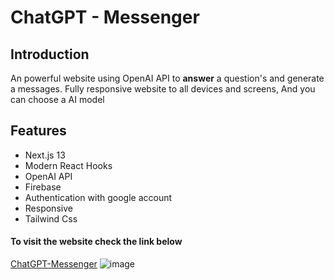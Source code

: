 # ChatGPT - Messenger

## Introduction 
An powerful website using OpenAI API to **answer** a question's and generate a messages.
Fully responsive website to all devices and screens, And you can choose a AI model

## Features
- Next.js 13
- Modern React Hooks
- OpenAI API
- Firebase
- Authentication with google account
- Responsive
- Tailwind Css

#### To visit the website check the link below 
[ChatGPT-Messenger](https://chatgpt-messenger-one.vercel.app/)
![image](https://user-images.githubusercontent.com/93243926/219412149-fc1db507-2808-4e13-83a7-9f1938a3bb3b.png)
